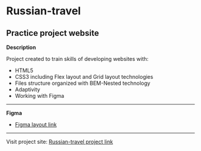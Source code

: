 # Russian-travel
Practice project website
------
**Description**

Project created to train skills of developing websites with:
* HTML5
* CSS3 including Flex layout and Grid layout technologies
* Files structure organized with BEM-Nested technology
* Adaptivity
* Working with Figma
------
**Figma**

* [Figma layout link](https://www.figma.com/file/OyRWEjU6wBwRe1hapzQoLx/Sprint-3%3A-Russia-%2F-desktop-%2B-mobile?node-id=28503%3A0)

------
Visit project site: [Russian-travel project link](https://natalu6ka.github.io/russian-travel/index.html)

